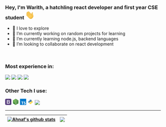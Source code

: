 ### Hey, I'm Warith, a hatchling react developer and first year CSE student <img src="https://raw.githubusercontent.com/ABSphreak/ABSphreak/master/gifs/Hi.gif" width="30px">

- 🔭 I love to explore
- 💬 I’m currently working on random projects for learning
- 🌱 I’m currently learning node.js, backend languages
- 👯 I’m looking to collaborate on react development

<br>

### Most experience in:
<code><img height="20" src="https://github.com/zumrudu-anka/zumrudu-anka/blob/master/images/javascript.svg"></code>
<code><img height="20" src="https://github.com/zumrudu-anka/zumrudu-anka/blob/master/images/react-original.svg"></code>
<code><img height="20" src="https://github.com/zumrudu-anka/zumrudu-anka/blob/master/images/html5.svg"></code>
<code><img height="20" src="https://github.com/zumrudu-anka/zumrudu-anka/blob/master/images/css.svg"></code>

### Other Tech I use:
<code><img height="20" src="https://raw.githubusercontent.com/github/explore/80688e429a7d4ef2fca1e82350fe8e3517d3494d/topics/bootstrap/bootstrap.png"></code>
<code><img height="20" src="https://raw.githubusercontent.com/github/explore/80688e429a7d4ef2fca1e82350fe8e3517d3494d/topics/nodejs/nodejs.png"></code>
<code><img height="20" src="https://raw.githubusercontent.com/github/explore/80688e429a7d4ef2fca1e82350fe8e3517d3494d/topics/typescript/typescript.png"></code>
<code><img height="20" src="https://raw.githubusercontent.com/github/explore/80688e429a7d4ef2fca1e82350fe8e3517d3494d/topics/python/python.png"></code>
<code><img height="20" src="https://raw.githubusercontent.com/rahul-jha98/github_readme_icons/main/language_and_tools/square/figma/figma.svg"></code>

---


| <a href="https://github.com/anuraghazra/github-readme-stats"><img align="center" src="https://github-readme-stats.vercel.app/api?username=ahnafwarith&show_icons=true&theme=gotham" alt="Ahnaf's github stats" /></a> | <a href="https://github.com/anuraghazra/github-readme-stats"><img align="center" src="https://github-readme-stats.vercel.app/api/top-langs/?username=ahnafwarith&layout=compact&theme=gotham&hide_border=true" /></a> |
| ---------------------------------------------------------------------------------------------------------------------------------------------------------------------------------------------------------------------------------------------------------------- | -----------------------------------------------------------------------------------------------------------------------------------------------------------------------------------------------------------

<!--
**ahnafwarith/ahnafwarith** is a ✨ _special_ ✨ repository because its `README.md` (this file) appears on your GitHub profile.


Here are some ideas to get you started:

- 🔭 

-  Ask me about tech
- 📫 How to reach me: facebook/ahnafwarid
- 😄 Pronouns: ...
- ⚡ Fun fact: ...
-->
